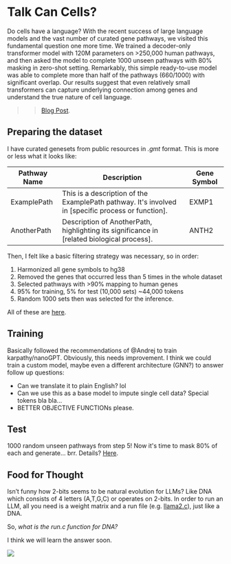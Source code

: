 # Talk Can Cells?

Do cells have a language? With the recent success of large language models and the vast number of curated gene pathways, we visited this fundamental question one more time. We trained a decoder-only transformer model with 120M parameters on >250,000 human pathways, and then asked the model to complete 1000 unseen pathways with 80% masking in zero-shot setting. Remarkably, this simple ready-to-use model was able to complete more than half of the pathways (660/1000) with significant overlap. Our results suggest that even relatively small transformers can capture underlying connection among genes and understand the true nature of cell language.

>> [Blog Post](https://celvox.co/blog/TCC/index.html). 

## Preparing the dataset

I have curated genesets from public resources in *.gmt* format. This is more or less what it looks like: 

| Pathway Name | Description          | Gene Symbol |
|--------------|----------------------|-------------|
| ExamplePath  | This is a description of the ExamplePath pathway. It's involved in [specific process or function]. | EXMP1       |
| AnotherPath  | Description of AnotherPath, highlighting its significance in [related biological process]. | ANTH2       |

Then, I felt like a basic filtering strategy was necessary, so in order:

1) Harmonized all gene symbols to hg38
2) Removed the genes that occurred less than 5 times in the whole dataset
3) Selected pathways with >90% mapping to human genes
4) 95% for training, 5% for test (10,000 sets) ~44,000 tokens
5) Random 1000 sets then was selected for the inference.

All of these are [here](prepare_data.ipynb).

## Training

Basically followed the recommendations of @Andrej to train karpathy/nanoGPT. Obviously, this needs improvement. I think we could train a custom model, maybe even a different architecture (GNN?) to answer follow up questions: 

- Can we translate it to plain English? lol
- Can we use this as a base model to impute single cell data? Special tokens bla bla...
- BETTER OBJECTIVE FUNCTIONs please.

## Test

1000 random unseen pathways from step 5! Now it's time to mask 80% of each and generate... brr.
Details? [Here](test.ipynb).

## Food for Thought

Isn’t funny how 2-bits seems to be natural evolution for LLMs? Like DNA which consists of 4 letters (A,T,G,C) or operates on 2-bits. In order to run an LLM, all you need is a weight matrix and a run file (e.g. [llama2.c](https://github.com/karpathy/llama2.c)), just like a DNA.

So, *what is the run.c function for DNA?* 

I think we will learn the answer soon. 

[![](https://dcbadge.vercel.app/api/server/X7strFxxkz?compact=true&style=flat)](https://discord.gg/X7strFxxkz)